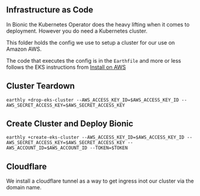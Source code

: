 ## Infrastructure as Code

In Bionic the Kubernetes Operator does the heavy lifting when it comes to deployment. However you do need a Kubernetes cluster.

This folder holds the config we use to setup a cluster for our use on Amazon AWS.

The code that executes the config is in the `Earthfile` and more or less follows the EKS instructions from [Install on AWS](https://bionic-gpt.com/docs/enterprise-edition/aws/)

## Cluster Teardown

```
earthly +drop-eks-cluster --AWS_ACCESS_KEY_ID=$AWS_ACCESS_KEY_ID --AWS_SECRET_ACCESS_KEY=$AWS_SECRET_ACCESS_KEY
```

## Create Cluster and Deploy Bionic

```
earthly +create-eks-cluster --AWS_ACCESS_KEY_ID=$AWS_ACCESS_KEY_ID --AWS_SECRET_ACCESS_KEY=$AWS_SECRET_ACCESS_KEY --AWS_ACCOUNT_ID=$AWS_ACCOUNT_ID --TOKEN=$TOKEN
```

## Cloudflare

We install a cloudflare tunnel as a way to get ingress inot our cluster via the domain name.